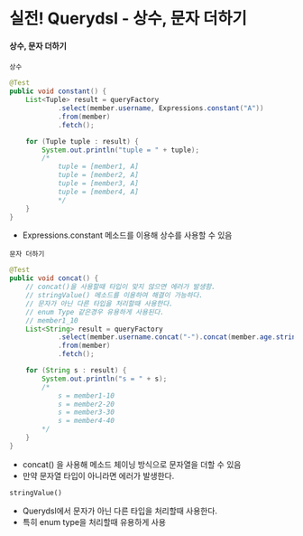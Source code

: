 # 실전! Querydsl - 상수, 문자 더하기

#### 상수, 문자 더하기

`상수`
```java
@Test
public void constant() {
    List<Tuple> result = queryFactory
            .select(member.username, Expressions.constant("A"))
            .from(member)
            .fetch();

    for (Tuple tuple : result) {
        System.out.println("tuple = " + tuple);
        /*
            tuple = [member1, A]
            tuple = [member2, A]
            tuple = [member3, A]
            tuple = [member4, A]
            */
    }
}
```

- Expressions.constant 메소드를 이용해 상수를 사용할 수 있음

`문자 더하기`
```java
@Test
public void concat() {
    // concat()을 사용할때 타입이 맞지 않으면 에러가 발생함.
    // stringValue() 메소드를 이용하여 해결이 가능하다.
    // 문자가 아닌 다른 타입을 처리할때 사용한다.
    // enum Type 같은경우 유용하게 사용된다.
    // member1_10
    List<String> result = queryFactory
            .select(member.username.concat("-").concat(member.age.stringValue()))
            .from(member)
            .fetch();

    for (String s : result) {
        System.out.println("s = " + s);
        /*
            s = member1-10
            s = member2-20
            s = member3-30
            s = member4-40
        */
    }
}
```

- concat() 을 사용해 메소드 체이닝 방식으로 문자열을 더할 수 있음
- 만약 문자열 타입이 아니라면 에러가 발생한다.

`stringValue()`
- Querydsl에서 문자가 아닌 다른 타입을 처리할때 사용한다.
- 특히 enum type을 처리할때 유용하게 사용
